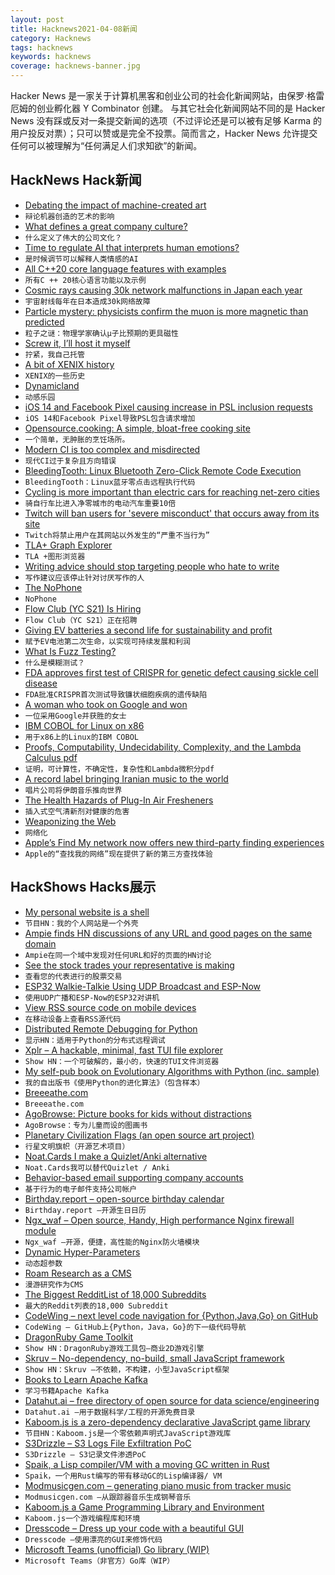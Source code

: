 ```yaml
---
layout: post
title: Hacknews2021-04-08新闻
category: Hacknews
tags: hacknews
keywords: hacknews
coverage: hacknews-banner.jpg
---
```


Hacker News 是一家关于计算机黑客和创业公司的社会化新闻网站，由保罗·格雷厄姆的创业孵化器 Y Combinator 创建。
与其它社会化新闻网站不同的是 Hacker News 没有踩或反对一条提交新闻的选项（不过评论还是可以被有足够 Karma 的用户投反对票）；只可以赞或是完全不投票。简而言之，Hacker News 允许提交任何可以被理解为“任何满足人们求知欲”的新闻。

## HackNews Hack新闻


- [Debating the impact of machine-created art](https://nautil.us/issue/98/mind/picassos-got-nothing-on-ai-artists-rp)
- `辩论机器创造的艺术的影响`
- [What defines a great company culture?](https://twitter.com/danrose999/status/1378393523213373440)
- `什么定义了伟大的公司文化？`
- [Time to regulate AI that interprets human emotions?](https://www.nature.com/articles/d41586-021-00868-5)
- `是时候调节可以解释人类情感的AI`
- [All C++20 core language features with examples](https://oleksandrkvl.github.io/2021/04/02/cpp-20-overview.html)
- `所有C ++ 20核心语言功能以及示例`
- [Cosmic rays causing 30k network malfunctions in Japan each year](https://mainichi.jp/english/articles/20210405/p2g/00m/0bu/028000c)
- `宇宙射线每年在日本造成30k网络故障`
- [Particle mystery: physicists confirm the muon is more magnetic than predicted](https://www.sciencemag.org/news/2021/04/particle-mystery-deepens-physicists-confirm-muon-more-magnetic-predicted)
- `粒子之谜：物理学家确认μ子比预期的更具磁性`
- [Screw it, I’ll host it myself](https://www.markozivanovic.com/screw-it-ill-host-it-myself/)
- `拧紧，我自己托管`
- [A bit of XENIX history](http://seefigure1.com/2014/04/15/xenixtime.html)
- `XENIX的一些历史`
- [Dynamicland](https://dynamicland.org/)
- `动感乐园`
- [iOS 14 and Facebook Pixel causing increase in PSL inclusion requests](https://github.com/publicsuffix/list/issues/1245)
- `iOS 14和Facebook Pixel导致PSL包含请求增加`
- [Opensource.cooking: A simple, bloat-free cooking site](https://opensource.cooking)
- `一个简单，无肿胀的烹饪场所。`
- [Modern CI is too complex and misdirected](https://gregoryszorc.com/blog/2021/04/07/modern-ci-is-too-complex-and-misdirected/)
- `现代CI过于复杂且方向错误`
- [BleedingTooth: Linux Bluetooth Zero-Click Remote Code Execution](https://google.github.io/security-research/pocs/linux/bleedingtooth/writeup.html)
- `BleedingTooth：Linux蓝牙零点击远程执行代码`
- [Cycling is more important than electric cars for reaching net-zero cities](https://theconversation.com/cycling-is-ten-times-more-important-than-electric-cars-for-reaching-net-zero-cities-157163)
- `骑自行车比进入净零城市的电动汽车重要10倍`
- [Twitch will ban users for 'severe misconduct' that occurs away from its site](https://www.reuters.com/article/us-twitch-moderation/twitch-will-ban-users-for-severe-misconduct-that-occurs-away-from-its-site-idUSKBN2BU2QJ)
- `Twitch将禁止用户在其网站以外发生的“严重不当行为”`
- [TLA+ Graph Explorer](https://github.com/afonsonf/tlaplus-graph-explorer)
- `TLA +图形浏览器`
- [Writing advice should stop targeting people who hate to write](https://enkiv2.medium.com/writing-advice-should-stop-targeting-people-who-hate-to-write-6d7d658954d2)
- `写作建议应该停止针对讨厌写作的人`
- [The NoPhone](https://www.thenophone.com)
- `NoPhone`
- [Flow Club (YC S21) Is Hiring](https://www.workatastartup.com/jobs/43166)
- `Flow Club（YC S21）正在招聘`
- [Giving EV batteries a second life for sustainability and profit](https://techcrunch.com/2021/04/06/giving-ev-batteries-a-second-life-for-sustainability-and-profit/)
- `赋予EV电池第二次生命，以实现可持续发展和利润`
- [What Is Fuzz Testing?](https://blog.fuzzbuzz.io/what-is-fuzz-testing)
- `什么是模糊测试？`
- [FDA approves first test of CRISPR for genetic defect causing sickle cell disease](https://news.berkeley.edu/2021/03/30/fda-approves-first-test-of-crispr-to-correct-genetic-defect-causing-sickle-cell-disease/)
- `FDA批准CRISPR首次测试导致镰状细胞疾病的遗传缺陷`
- [A woman who took on Google and won](https://www.bbc.com/news/technology-56659212)
- `一位采用Google并获胜的女士`
- [IBM COBOL for Linux on x86](https://www-01.ibm.com/common/ssi/ShowDoc.wss?docURL=/common/ssi/rep_ca/9/872/ENUSAP21-0019/index.html&request_locale=en)
- `用于x86上的Linux的IBM COBOL`
- [Proofs, Computability, Undecidability, Complexity, and the Lambda Calculus pdf](https://www.cis.upenn.edu/~cis511/notes/proofslambda.pdf)
- `证明，可计算性，不确定性，复杂性和Lambda微积分pdf`
- [A record label bringing Iranian music to the world](https://www.huckmag.com/art-and-culture/the-record-label-bringing-iranian-music-to-the-world/)
- `唱片公司将伊朗音乐推向世界`
- [The Health Hazards of Plug-In Air Fresheners](https://www.indoordoctor.com/health-hazards-plug-air-fresheners/)
- `插入式空气清新剂对健康的危害`
- [Weaponizing the Web](https://www.nybooks.com/articles/2021/04/08/weaponizing-the-web/)
- `网络化`
- [Apple’s Find My network now offers new third-party finding experiences](https://www.apple.com/newsroom/2021/04/apples-find-my-network-now-offers-new-third-party-finding-experiences/)
- `Apple的“查找我的网络”现在提供了新的第三方查找体验`


## HackShows Hacks展示

- [ My personal website is a shell](https://aava.sh)
- `节目HN：我的个人网站是一个外壳`
- [ Ampie finds HN discussions of any URL and good pages on the same domain](https://ampie.app/url-context?url=http%3A%2F%2Fpaulgraham.com%2F)
- `Ampie在同一个域中发现对任何URL和好的页面的HN讨论`
- [ See the stock trades your representative is making](item?id=26700983)
- `查看您的代表进行的股票交易`
- [ ESP32 Walkie-Talkie Using UDP Broadcast and ESP-Now](https://www.youtube.com/watch?v=d_h38X4_eQQ)
- `使用UDP广播和ESP-Now的ESP32对讲机`
- [ View RSS source code on mobile devices](https://www.listennotes.com/rss-viewer/)
- `在移动设备上查看RSS源代码`
- [ Distributed Remote Debugging for Python](https://github.com/vladkol/azure-debug-relay)
- `显示HN：适用于Python的分布式远程调试`
- [ Xplr – A hackable, minimal, fast TUI file explorer](https://github.com/sayanarijit/xplr)
- `Show HN：一个可破解的，最小的，快速的TUI文件浏览器`
- [ My self-pub book on Evolutionary Algorithms with Python (inc. sample)](https://datacrayon.com/shop/product/practical-evolutionary-algorithms-book/)
- `我的自出版书《使用Python的进化算法》（包含样本）`
- [ Breeeathe.com](https://www.breeeathe.com/)
- `Breeeathe.com`
- [ AgoBrowse: Picture books for kids without distractions](https://bitbucket.org/BjornErlingFloetten/agobrowse)
- `AgoBrowse：专为儿童而设的图画书`
- [ Planetary Civilization Flags (an open source art project)](https://www.planetaryflags.com/)
- `行星文明旗帜（开源艺术项目）`
- [ Noat.Cards I make a Quizlet/Anki alternative](https://noat.cards/blog/noatcards_2)
- `Noat.Cards我可以替代Quizlet / Anki`
- [ Behavior-based email supporting company accounts](https://userlist.com/features/company-accounts/)
- `基于行为的电子邮件支持公司帐户`
- [ Birthday.report – open-source birthday calendar](https://birthday.report)
- `Birthday.report –开源生日日历`
- [ Ngx_waf – Open source, Handy, High performance Nginx firewall module](https://github.com/ADD-SP/ngx_waf)
- `Ngx_waf –开源，便捷，高性能的Nginx防火墙模块`
- [ Dynamic Hyper-Parameters](https://github.com/lab-ml/labml/blob/master/guides/dynamic_hyperparameters.md)
- `动态超参数`
- [ Roam Research as a CMS](https://ivywrite.io/)
- `漫游研究作为CMS`
- [ The Biggest RedditList of 18,000 Subreddits](https://docs.google.com/spreadsheets/d/1hXPcH3CAzz3gb08Wb9_tROvry99FdVb_dXh3Eps-rLI/edit#gid=262514580)
- `最大的Reddit列表的18,000 Subreddit`
- [ CodeWing – next level code navigation for {Python,Java,Go} on GitHub](https://codewing.dev)
- `CodeWing – GitHub上{Python，Java，Go}的下一级代码导航`
- [ DragonRuby Game Toolkit](http://dragonruby.org/toolkit/game)
- `Show HN：DragonRuby游戏工具包–商业2D游戏引擎`
- [ Skruv – No-dependency, no-build, small JavaScript framework](https://skruv.io/)
- `Show HN：Skruv –不依赖，不构建，小型JavaScript框架`
- [ Books to Learn Apache Kafka](https://1900jwatson.medium.com/the-best-books-to-learn-apache-kafka-b808f9be43d9)
- `学习书籍Apache Kafka`
- [ Datahut.ai – free directory of open source for data science/engineering](https://datahut.ai)
- `Datahut.ai –用于数据科学/工程的开源免费目录`
- [ Kaboom.js is a zero-dependency declarative JavaScript game library](https://kaboomjs.com/)
- `节目HN：Kaboom.js是一个零依赖声明式JavaScript游戏库`
- [ S3Drizzle – S3 Logs File Exfiltration PoC](https://github.com/nagwag/s3drizzle)
- `S3Drizzle – S3记录文件渗透PoC`
- [ Spaik, a Lisp compiler/VM with a moving GC written in Rust](https://github.com/snyball/spaik)
- `Spaik，一个用Rust编写的带有移动GC的Lisp编译器/ VM`
- [ Modmusicgen.com – generating piano music from tracker music](https://modmusicgen.com/)
- `Modmusicgen.com –从跟踪器音乐生成钢琴音乐`
- [ Kaboom.js a Game Programming Library and Environment](http://blog.repl.it/kaboom)
- `Kaboom.js一个游戏编程库和环境`
- [ Dresscode – Dress up your code with a beautiful GUI](https://github.com/pyrustic/dresscode/)
- `Dresscode –使用漂亮的GUI来修饰代码`
- [ Microsoft Teams (unofficial) Go library (WIP)](https://github.com/fossteams/teams-api)
- `Microsoft Teams（非官方）Go库（WIP）`


